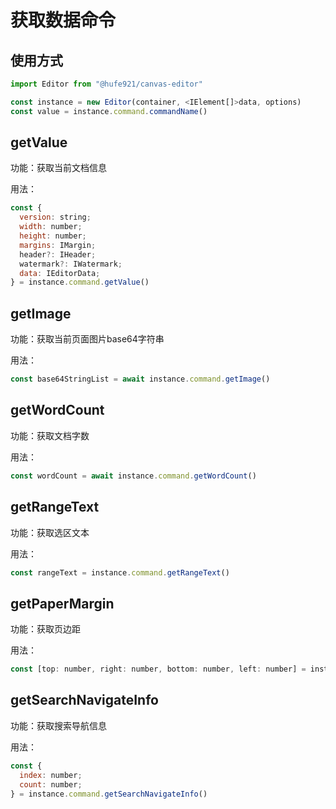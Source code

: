 # 获取数据命令

## 使用方式

```javascript
import Editor from "@hufe921/canvas-editor"

const instance = new Editor(container, <IElement[]>data, options)
const value = instance.command.commandName()
```
## getValue
功能：获取当前文档信息

用法：
```javascript
const {
  version: string;
  width: number;
  height: number;
  margins: IMargin;
  header?: IHeader;
  watermark?: IWatermark;
  data: IEditorData;
} = instance.command.getValue()
```

## getImage
功能：获取当前页面图片base64字符串

用法：
```javascript
const base64StringList = await instance.command.getImage()
```

## getWordCount
功能：获取文档字数

用法：
```javascript
const wordCount = await instance.command.getWordCount()
```
## getRangeText
功能：获取选区文本

用法：
```javascript
const rangeText = instance.command.getRangeText()
```

## getPaperMargin
功能：获取页边距

用法：
```javascript
const [top: number, right: number, bottom: number, left: number] = instance.command.getPaperMargin()
```

## getSearchNavigateInfo
功能：获取搜索导航信息

用法：
```javascript
const {
  index: number;
  count: number;
} = instance.command.getSearchNavigateInfo()
```
